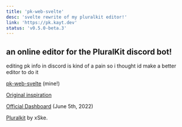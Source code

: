 ```yaml
---
title: 'pk-web-svelte'
desc: 'svelte rewrite of my pluralkit editor!'
link: 'https://pk.kayt.dev'
status: 'v0.5.0-beta.3'
---
```


## an online editor for the PluralKit discord bot!


editing pk info in discord is kind of a pain so i thought id make a better editor to do it

[pk-web-svelte](https://pk.kayt.dev) (mine!)

[Original inspiration](https://pk.greysdawn.com/)

[Official Dashboard](https://dash.pluralkit.me) (June 5th, 2022)

[Pluralkit](https://github.com/xSke/PluralKit) by xSke.
